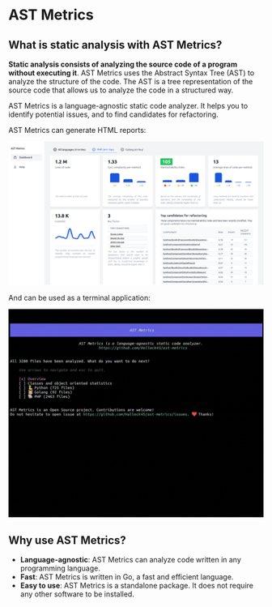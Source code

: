 # AST Metrics

## What is static analysis with AST Metrics?

**Static analysis consists of analyzing the source code of a program without executing it**. AST Metrics uses the Abstract Syntax Tree (AST) to analyze the structure of the code. The AST is a tree representation of the source code that allows us to analyze the code in a structured way.

AST Metrics is a language-agnostic static code analyzer. It helps you to identify potential issues, and to find candidates for refactoring.

AST Metrics can generate HTML reports:

![AST Metrics is a language-agnostic static code analyzer.](https://raw.githubusercontent.com/Halleck45/ast-metrics/main/docs/preview-html-report.png)

And can be used as a terminal application:

![CLI application](https://raw.githubusercontent.com/Halleck45/ast-metrics/main/docs/preview.gif)

## Why use AST Metrics?

- **Language-agnostic**: AST Metrics can analyze code written in any programming language.
- **Fast**: AST Metrics is written in Go, a fast and efficient language.
- **Easy to use**: AST Metrics is a standalone package. It does not require any other software to be installed.